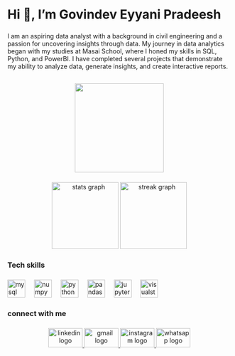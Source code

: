<h1 align="left">Hi 👋, I’m Govindev Eyyani Pradeesh</h1>

###

<p align="left">I am an aspiring data analyst with a background in civil engineering and a passion for uncovering insights through data. My journey in data analytics began with my studies at Masai School, where I honed my skills in SQL, Python, and PowerBI. I have completed several projects that demonstrate my ability to analyze data, generate insights, and create interactive reports.</p>

###

<h2 align="left"></h2>

###

<div align="center">
  <img height="200" src="https://media.istockphoto.com/id/1784901490/photo/kpi-analytics-dashboard.webp?s=1024x1024&w=is&k=20&c=K__AGDijnpTaA01NqLZH9AlFyHcxPq7jyt43w0maGLQ="  />
</div>

###

<div align="center">
  <img src="https://github-readme-stats.vercel.app/api?username=govindeveyyani&hide_title=false&hide_rank=false&show_icons=true&include_all_commits=true&count_private=true&disable_animations=false&theme=dracula&locale=en&hide_border=false&order=1" height="150" alt="stats graph"  />
  <img src="https://streak-stats.demolab.com?user=govindeveyyani&locale=en&mode=daily&theme=dracula&hide_border=false&border_radius=5&order=3" height="150" alt="streak graph"  />
</div>

###

<h3 align="left">Tech skills</h3>

###

<div align="left">
  <img src="https://cdn.jsdelivr.net/gh/devicons/devicon/icons/mysql/mysql-original.svg" height="40" alt="mysql logo"  />
  <img width="12" />
  <img src="https://cdn.jsdelivr.net/gh/devicons/devicon/icons/numpy/numpy-original.svg" height="40" alt="numpy logo"  />
  <img width="12" />
  <img src="https://cdn.jsdelivr.net/gh/devicons/devicon/icons/python/python-original.svg" height="40" alt="python logo"  />
  <img width="12" />
  <img src="https://cdn.jsdelivr.net/gh/devicons/devicon/icons/pandas/pandas-original.svg" height="40" alt="pandas logo"  />
  <img width="12" />
  <img src="https://cdn.jsdelivr.net/gh/devicons/devicon/icons/jupyter/jupyter-original.svg" height="40" alt="jupyter logo"  />
  <img width="12" />
  <img src="https://cdn.jsdelivr.net/gh/devicons/devicon/icons/visualstudio/visualstudio-plain.svg" height="40" alt="visualstudio logo"  />
</div>

###

<h3 align="left">connect with me</h3>

###

<div align="center">
  <a href="www.linkedin.com/in/govindev-eyyani-pradeesh-675b0426a" target="_blank">
    <img src="https://raw.githubusercontent.com/maurodesouza/profile-readme-generator/master/src/assets/icons/social/linkedin/default.svg" width="77" height="43" alt="linkedin logo"  />
  </a>
  <a href="govindev1231@gmail.com" target="_blank">
    <img src="https://raw.githubusercontent.com/maurodesouza/profile-readme-generator/master/src/assets/icons/social/gmail/default.svg" width="77" height="43" alt="gmail logo"  />
  </a>
  <a href="https://www.instagram.com/govindev?igsh=MTB2ZWFlbDZqZmo5cg==" target="_blank">
    <img src="https://raw.githubusercontent.com/maurodesouza/profile-readme-generator/master/src/assets/icons/social/instagram/default.svg" width="77" height="43" alt="instagram logo"  />
  </a>
  <a href="https://wa.me/qr/LTYBGH4AFUX7I1" target="_blank">
    <img src="https://raw.githubusercontent.com/maurodesouza/profile-readme-generator/master/src/assets/icons/social/whatsapp/default.svg" width="77" height="43" alt="whatsapp logo"  />
  </a>
</div>

###
